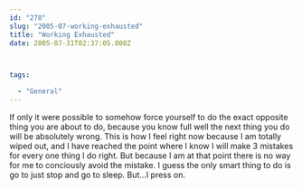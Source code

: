 ```yaml
---
id: "278"
slug: "2005-07-working-exhausted"
title: "Working Exhausted"
date: 2005-07-31T02:37:05.000Z



tags:

  - "General"
---
```

<div class="sqs-html-content">
  <p>If only it were possible to somehow force yourself to do the exact opposite thing you are about to do, because you know full well the next thing you do will be absolutely wrong.
This is how I feel right now because I am totally wiped out, and I have reached the point where I know I will make 3 mistakes for every one thing I do right.  But because I am at that point there is no way for me to conciously avoid the mistake.  I guess the only smart thing to do is go to just stop and go to sleep.  But...I press on.</p>
</div>
